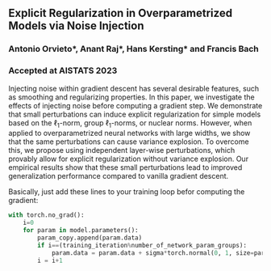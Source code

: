 
## Explicit Regularization in Overparametrized Models via Noise Injection
### Antonio Orvieto*, Anant Raj*, Hans Kersting* and Francis Bach

### Accepted at AISTATS 2023


Injecting noise within gradient descent has several desirable features, such as smoothing and regularizing properties. In this paper, we investigate the effects of injecting noise before computing a gradient step. We demonstrate that small perturbations can induce explicit regularization for simple models based on the $\ell_1$-norm, group $\ell_1$-norms, or nuclear norms. However, when applied to overparametrized neural networks with large widths, we show that the same perturbations can cause variance explosion. To overcome this, we propose using independent layer-wise perturbations, which provably allow for explicit regularization without variance explosion. Our empirical results show that these small perturbations lead to improved generalization performance compared to vanilla gradient descent.


Basically, just add these lines to your training loop befor computing the gradient:


```python
with torch.no_grad():
    i=0
    for param in model.parameters():
        param_copy.append(param.data)
        if i==(training_iteration%number_of_network_param_groups):
            param.data = param.data + sigma*torch.normal(0, 1, size=param.size(),device=device)
        i = i+1
```
